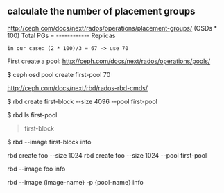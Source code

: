 
## calculate the number of placement groups
http://ceph.com/docs/next/rados/operations/placement-groups/
                (OSDs * 100)
  Total PGs = ------------
                Replicas

    in our case: (2 * 100)/3 = 67 -> use 70


First create a pool:
http://ceph.com/docs/next/rados/operations/pools/


   $ ceph osd pool create first-pool 70





http://ceph.com/docs/next/rbd/rados-rbd-cmds/


  $ rbd create first-block --size 4096 --pool first-pool



  $ rbd ls first-pool
  > first-block


  $ rbd --image first-block info









  rbd create foo --size 1024
  rbd create foo --size 1024 --pool first-pool


  rbd --image foo info

  rbd --image {image-name} -p {pool-name} info